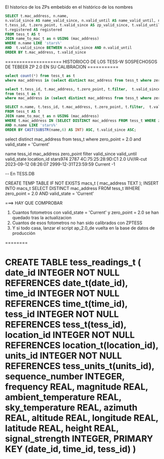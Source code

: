 El historico de los ZPs embebido en el histórico de los nombres
```sql
SELECT t.mac_address, n.name, 
n.valid_since AS name_valid_since, n.valid_until AS name_valid_until, n.valid_state AS name_valid_state, 
t.tess_id, t.zero_point, t.valid_since AS zp_valid_since, t.valid_until AS zp_valid_until, t.valid_state AS zp_valid_state,
t.registered AS registered
FROM tess_t AS t
JOIN name_to_mac_t as n USING (mac_address)
WHERE n.name LIKE 'stars%'
AND  t.valid_since BETWEEN n.valid_since AND n.valid_until
ORDER BY t.mac_address, t.valid_since
```
==================== HISTORIOCO DE LOS TESS-W SOSPECHOSOS DE TEBEER ZP 2.0 EN SU CALIBRACION ===========
```sql
select count(*) from tess_t as t
where mac_address in (select distinct mac_address from tess_t where zero_point = 2.0);

select t.tess_id, t.mac_address, t.zero_point, t.filter,  t.valid_since, t.valid_until, t.valid_state, t.location_id
from tess_t as t
where mac_address in (select distinct mac_address from tess_t where zero_point = 2.0)
```
```sql
SELECT n.name, t.tess_id, t.mac_address, t.zero_point, t.filter,  t.valid_since, t.valid_until, t.valid_state, t.location_id
FROM tess_t AS t
JOIN name_to_mac_t as n USING (mac_address)
WHERE t.mac_address IN (SELECT DISTINCT mac_address FROM tess_t WHERE zero_point = 2.0)
AND n.name LIKE 'stars%'
ORDER BY CAST(SUBSTR(name,6) AS INT) ASC, t.valid_since ASC;
```

select distinct mac_address from tess_t where zero_point = 2.0 and valid_state = 'Current'

name	   tess_id	mac_address	        zero_point	filter		valid_since			valid_until			valid_state	location_id
stars974   2787		4C:75:25:28:9D:C1	2.0  	    UV/IR-cut	2023-09-12 08:26:07	2999-12-31T23:59:59	Current				-1

-- En TESS.DB

CREATE TEMP TABLE IF NOT EXISTS macs_t ( mac_address TEXT );
INSERT INTO macs_t 
SELECT DISTINCT mac_address FROM tess_t WHERE zero_point = 2.0 AND valid_state = 'Current'



 ===> HAY QUE COMPROBAR
 1) Cuantos fotometros con valid_state = 'Current' y zero_point = 2.0 se han quedado tras la actualizacion
 2) Cuantos de esos fotometros no han sido calibrados con ZPTESS
 3) Y si todo casa, lanzar el script ap_2.0_de vuelta en la base de datos de producción


========

CREATE TABLE tess_readings_t
            (
            date_id             INTEGER NOT NULL REFERENCES date_t(date_id), 
            time_id             INTEGER NOT NULL REFERENCES time_t(time_id), 
            tess_id             INTEGER NOT NULL REFERENCES tess_t(tess_id),
            location_id         INTEGER NOT NULL REFERENCES location_t(location_id),
            units_id            INTEGER NOT NULL REFERENCES tess_units_t(units_id),
            sequence_number     INTEGER,
            frequency           REAL,
            magnitude           REAL,
            ambient_temperature REAL,
            sky_temperature     REAL,
            azimuth             REAL,
            altitude            REAL,
            longitude           REAL,
            latitude            REAL,
            height              REAL, signal_strength       INTEGER,
            PRIMARY KEY (date_id, time_id, tess_id)
            )
=======